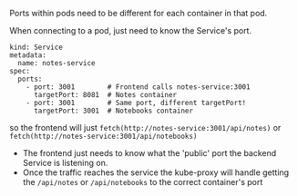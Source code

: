 Ports within pods need to be different for each container in that pod.

When connecting to a pod, just need to know the Service's port.

```
kind: Service
metadata:
  name: notes-service
spec:
  ports:
    - port: 3001        # Frontend calls notes-service:3001
      targetPort: 8081  # Notes container
    - port: 3001        # Same port, different targetPort!
      targetPort: 3001  # Notebooks container
```

so the frontend will just `fetch(http://notes-service:3001/api/notes)` or `fetch(http://notes-service:3001/api/notebooks)`
- The frontend just needs to know what the 'public' port the backend Service is listening on.
- Once the traffic reaches the service the kube-proxy will handle getting the `/api/notes` or `/api/notebooks` to the correct container's port